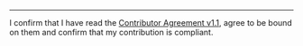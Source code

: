

______________________________________
I confirm that I have read the [Contributor Agreement v1.1](https://github.com/tegonal/gget/blob/v0.7.2/.github/Contributor%20Agreement.txt), agree to be bound on them and confirm that my contribution is compliant.
